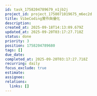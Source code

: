 ```yaml
---
id: task_1758204789679_n1jb2j
project_id: project_1758071019675_m6ec2d
title: VibeCoding實作與優化
description: 
created_at: 2025-09-18T14:13:09.679Z
updated_at: 2025-09-20T03:17:27.718Z
status: done
priority: 3
position: 1758204789680
tags: []
due_date: 
completed_at: 2025-09-20T03:17:27.718Z
recurring: daily
focus_exclude: true
estimate: 
assignee: 
relations:
  links: []
---
```








